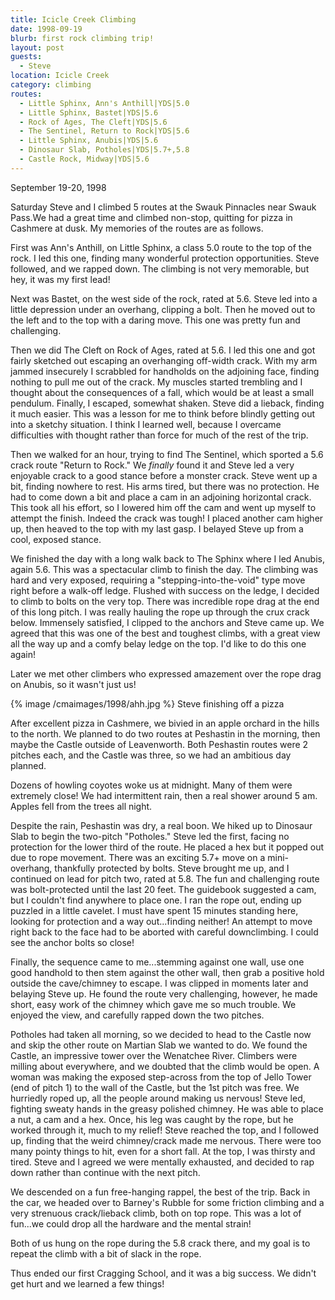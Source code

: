 ```yaml
---
title: Icicle Creek Climbing
date: 1998-09-19
blurb: first rock climbing trip!
layout: post
guests:
  - Steve
location: Icicle Creek
category: climbing
routes:
  - Little Sphinx, Ann's Anthill|YDS|5.0
  - Little Sphinx, Bastet|YDS|5.6
  - Rock of Ages, The Cleft|YDS|5.6
  - The Sentinel, Return to Rock|YDS|5.6
  - Little Sphinx, Anubis|YDS|5.6
  - Dinosaur Slab, Potholes|YDS|5.7+,5.8
  - Castle Rock, Midway|YDS|5.6
---
```


September 19-20, 1998

Saturday Steve and I climbed 5 routes at the Swauk Pinnacles near Swauk Pass.We
had a great time and climbed non-stop, quitting for pizza in Cashmere at dusk.
My memories of the routes are as follows.



First was Ann's Anthill, on Little Sphinx, a class 5.0 route to the top of the
rock.  I led this one, finding many wonderful protection opportunities.  Steve
followed, and we rapped down.  The climbing is not very memorable, but hey, it
was my first lead!



Next was Bastet, on the west side of the rock, rated at 5.6.  Steve led into a
little depression under an overhang, clipping a bolt.  Then he moved out to the
left and to the top with a daring move.  This one was pretty fun and
challenging.



Then we did The Cleft on Rock of Ages, rated at 5.6.  I led this one and got
fairly sketched out escaping an overhanging off-width crack.  With my arm jammed
insecurely I scrabbled for handholds on the adjoining face, finding nothing to
pull me out of the crack.  My muscles started trembling and I thought about the
consequences of a fall, which would be at least a small pendulum.  Finally, I
escaped, somewhat shaken.  Steve did a lieback, finding it much easier.  This
was a lesson for me to think before blindly getting out into a sketchy
situation.  I think I learned well, because I overcame difficulties with thought
rather than force for much of the rest of the trip.



Then we walked for an hour, trying to find The Sentinel, which sported a 5.6
crack route "Return to Rock."  We *finally* found it and Steve led a very
enjoyable crack to a good stance before a monster crack.  Steve went up a bit,
finding nowhere to rest.  His arms tired, but there was no protection.  He had
to come down a bit and place a cam in an adjoining horizontal crack.  This took
all his effort, so I lowered him off the cam and went up myself to attempt the
finish.  Indeed the crack was tough!  I placed another cam higher up, then
heaved to the top with my last gasp.  I belayed Steve up from a cool, exposed
stance.



We finished the day with a long walk back to The Sphinx where I led Anubis,
again 5.6.  This was a spectacular climb to finish the day.  The climbing was
hard and very exposed, requiring a "stepping-into-the-void" type move right
before a walk-off ledge.  Flushed with success on the ledge, I decided to climb
to bolts on the very top.  There was incredible rope drag at the end of this
long pitch.  I was really hauling the rope up through the crux crack below.
Immensely satisfied, I clipped to the anchors and Steve came up.  We agreed that
this was one of the best and toughest climbs, with a great view all the way up
and a comfy belay ledge on the top.  I'd like to do this one again!



Later we met other climbers who expressed amazement over the rope
drag on Anubis, so it wasn't just us!



{% image /cmaimages/1998/ahh.jpg %}
Steve finishing off a pizza


After excellent pizza in Cashmere, we bivied in an apple orchard in
the hills to the north.  We planned to do two routes at Peshastin
in the morning, then maybe the Castle outside of Leavenworth.
Both Peshastin routes were 2 pitches each, and the Castle was three,
so we had an ambitious day planned.



Dozens of howling coyotes woke us at midnight.  Many of them were
extremely close!  We had intermittent rain, then a real shower
around 5 am.  Apples fell from the trees all night.




Despite the rain, Peshastin was dry, a real boon.  We hiked up to Dinosaur Slab
to begin the two-pitch "Potholes."  Steve led the first, facing no protection
for the lower third of the route.  He placed a hex but it popped out due to rope
movement.  There was an exciting 5.7+ move on a mini-overhang, thankfully
protected by bolts.  Steve brought me up, and I continued on lead for pitch two,
rated at 5.8.  The fun and challenging route was bolt-protected until the last
20 feet.  The guidebook suggested a cam, but I couldn't find anywhere to place
one.  I ran the rope out, ending up puzzled in a little cavelet.  I must have
spent 15 minutes standing here, looking for protection and a way out...finding
neither!  An attempt to move right back to the face had to be aborted with
careful downclimbing.  I could see the anchor bolts so close!



Finally, the sequence came to me...stemming against one wall, use
one good handhold to then stem against the other wall, then grab a
positive hold outside the cave/chimney to escape.  I was clipped in
moments later and belaying Steve up.  He found the route very challenging,
however, he made short, easy
work of the chimney which gave me so much trouble.  We enjoyed the
view, and carefully rapped down the two pitches.



Potholes had taken all morning, so we decided to head to the Castle now and skip
the other route on Martian Slab we wanted to do.  We found the Castle, an
impressive tower over the Wenatchee River.  Climbers were milling about
everywhere, and we doubted that the climb would be open.  A woman was making the
exposed step-across from the top of Jello Tower (end of pitch 1) to the wall of
the Castle, but the 1st pitch was free.  We hurriedly roped up, all the people
around making us nervous!  Steve led, fighting sweaty hands in the greasy
polished chimney.  He was able to place a nut, a cam and a hex.  Once, his leg
was caught by the rope, but he worked through it, much to my relief!  Steve
reached the top, and I followed up, finding that the weird chimney/crack made me
nervous.  There were too many pointy things to hit, even for a short fall.  At
the top, I was thirsty and tired.  Steve and I agreed we were mentally
exhausted, and decided to rap down rather than continue with the next pitch.



We descended on a fun free-hanging rappel, the best of the trip.
Back in the car, we headed over to Barney's Rubble for some friction
climbing and a very strenuous crack/lieback climb, both on top rope.  This
was a lot of fun...we could drop all the hardware and the mental
strain!  



Both of us hung on the rope during the 5.8 crack there, and my goal
is to repeat the climb with a bit of slack in the rope.



Thus ended our first Cragging School, and it was a 
big success. We didn't get hurt and we learned a few things!


